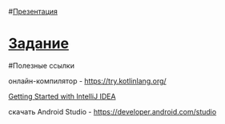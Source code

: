 
#[Презентация](https://docs.google.com/presentation/d/18GShrI56AkB5VFQc4H7T0iR0NpH2gM-6iUYgEPf9_Vk/edit?usp=sharing)

# [Задание](https://docs.google.com/document/d/198kKLx7_HwA09CKpAglYI5wCD3UBSzDDcdTFpTBpSws/edit?usp=sharing)

#Полезные ссылки

онлайн-компилятор - https://try.kotlinlang.org/ 

[Getting Started with IntelliJ IDEA](https://kotlinlang.org/docs/tutorials/jvm-get-started.html)

скачать Android Studio - https://developer.android.com/studio






